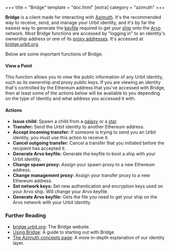 +++
title = "Bridge"
template = "doc.html"
[extra]
category = "azimuth"
+++

**Bridge** is a client made for interacting with [Azimuth](/docs/glossary/azimuth). It's the recommended way to receive, send, and manage your Urbit identity, and it's by far the easiest way to generate the [keyfile](/docs/glossary/keyfile) required to get your [ship](/docs/glossary/ship) onto the [Arvo](/docs/glossary/arvo) network. Most Bridge functions are accessed by "logging in" to an identity's ownership address or one of its [proxy addresses](/docs/glossary/proxies). It's accessed at [bridge.urbit.org](https://bridge.urbit.org/).

Below are some important functions of Bridge.

#### View a Point

This function allows you to view the public information of any Urbit identity, such as its ownership and proxy public keys. If you are viewing an identity that's controlled by the Ethereum address that you've accessed with Bridge, then at least some of the actions below will be available to you depending on the type of identity and what address you accessed it with.

#### Actions

- **Issue child:** Spawn a child from a [galaxy](/docs/glossary/galaxy) or a [star](/docs/glossary/star).
- **Transfer:** Send the Urbit identity to another Ethereum address.
- **Accept incoming transfer:** If someone is trying to send you an Urbit identity, you must use this action to receive it.
- **Cancel outgoing transfer:** Cancel a transfer that you initiated before the recipient has accepted it.
- **Generate Arvo keyfile:** Generate the keyfile to boot a ship with your Urbit identity.
- **Change spawn proxy:** Assign your spawn proxy to a new Ethereum address.
- **Change management proxy:** Assign your transfer proxy to a new Ethereum address.
- **Set network keys:** Set new authentication and encryption keys used on your Arvo ship. Will change your Arvo keyfile.
- **Generate Arvo keyfile:** Gets the file you need to get your ship on the Arvo network with your Urbit identity.

### Further Reading

- [bridge.urbit.org](https://bridge.urbit.org/): The Bridge website.
- [Using Bridge](/using/id/using-bridge): A guide to starting out with Bridge.
- [The Azimuth concepts page](/docs/azimuth/advanced-azimuth-tools): A more in-depth explanation of our identity layer.
